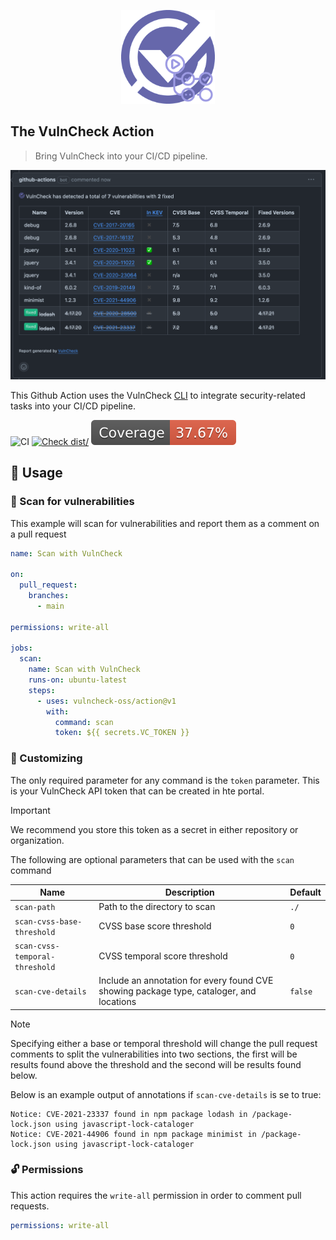 <p align="center">
  <img src="/logo-action.png" alt="VulnCheck Logo" width="150" />
</p>

## The VulnCheck Action

> Bring VulnCheck into your CI/CD pipeline.

<p align="center">
  <img src="/demo-pr-comment.png" />
</p>

This Github Action uses the VulnCheck
[CLI](https://github.com/vulncheck-oss/cli) to integrate security-related tasks
into your CI/CD pipeline.

![CI](https://github.com/vulncheck-oss/action/actions/workflows/ci.yml/badge.svg)
[![Check dist/](https://github.com/vulncheck-oss/action/actions/workflows/check-dist.yml/badge.svg)](https://github.com/vulncheck-oss/action/actions/workflows/check-dist.yml)
[![Coverage](./badges/coverage.svg)](./badges/coverage.svg)

## 🤸 Usage

### 🔏 Scan for vulnerabilities

This example will scan for vulnerabilities and report them as a comment on a
pull request

```yaml
name: Scan with VulnCheck

on:
  pull_request:
    branches:
      - main

permissions: write-all

jobs:
  scan:
    name: Scan with VulnCheck
    runs-on: ubuntu-latest
    steps:
      - uses: vulncheck-oss/action@v1
        with:
          command: scan
          token: ${{ secrets.VC_TOKEN }}
```

### 💅 Customizing

The only required parameter for any command is the `token` parameter. This is
your VulnCheck API token that can be created in hte portal.

> [!Important]
>
> We recommend you store this token as a secret in either repository or
> organization.

The following are optional parameters that can be used with the `scan` command

| Name                           | Description                                                                              | Default |
| ------------------------------ | ---------------------------------------------------------------------------------------- | ------- |
| `scan-path`                    | Path to the directory to scan                                                            | `./`    |
| `scan-cvss-base-threshold`     | CVSS base score threshold                                                                | `0`     |
| `scan-cvss-temporal-threshold` | CVSS temporal score threshold                                                            | `0`     |
| `scan-cve-details`             | Include an annotation for every found CVE showing package type, cataloger, and locations | `false` |

> [!Note]
>
> Specifying either a base or temporal threshold will change the pull request
> comments to split the vulnerabilities into two sections, the first will be
> results found above the threshold and the second will be results found below.

Below is an example output of annotations if `scan-cve-details` is se to true:

```
Notice: CVE-2021-23337 found in npm package lodash in /package-lock.json using javascript-lock-cataloger
Notice: CVE-2021-44906 found in npm package minimist in /package-lock.json using javascript-lock-cataloger
```

### 🔓 Permissions

This action requires the `write-all` permission in order to comment pull
requests.

```yaml
permissions: write-all
```
